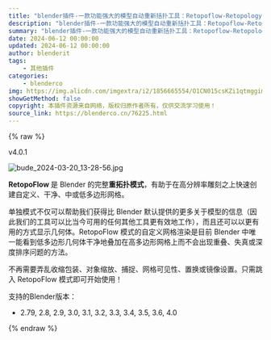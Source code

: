 ```yaml
---
title: "blender插件-一款功能强大的模型自动重新括扑工具：Retopoflow-Retopology Toolkit 最新版4.0.1"
description: "blender插件-一款功能强大的模型自动重新括扑工具：Retopoflow-Retopology Toolkit 最新版4.0.1"
summary: "blender插件-一款功能强大的模型自动重新括扑工具：Retopoflow-Retopology Toolkit 最新版4.0.1"
date: 2024-06-12 00:00:00
updated: 2024-06-12 00:00:00
author: blenderit
tags: 
    - 其他插件
categories:
    - blenderco
img: https://img.alicdn.com/imgextra/i2/1856665554/O1CN015csKZi1qtmggimTcX_!!1856665554.jpg
showGetMethod: false
copyright: 本插件资源来自网络，版权归原作者所有，仅供交流学习使用！
source_link: https://blenderco.cn/76225.html
---
```


{% raw %}
<div class="article-tips"><div><i class="icon icon-smile"></i> v4.0.1</div></div><p><img src="https://img.alicdn.com/imgextra/i4/1856665554/O1CN01KmDvaw1qtmgcnS99d_!!1856665554.jpg" alt="bude_2024-03-20_13-28-56.jpg"></p><p><strong>RetopoFlow </strong>是 Blender 的完整<strong>重拓扑模式</strong>，有助于在高分辨率雕刻之上快速创建自定义、干净、中或低多边形网格。</p><p>单独模式不仅可以帮助我们获得比 Blender 默认提供的更多关于模型的信息（因此我们的工具可以比当今可用的任何其他工具更有效地工作），而且还可以以更有用的方式显示几何体。RetopoFlow 模式的自定义网格渲染是目前 Blender 中唯一能看到低多边形几何体干净地叠加在高多边形网格上而不会出现重叠、失真或深度排序问题的方法。</p><p>不再需要弄乱收缩包装、对象缩放、捕捉、网格可见性、置换或镜像设置。只需跳入 RetopoFlow 模式即可开始使用！</p><p>支持的Blender版本：</p><ul>
<li>2.79, 2.8, 2.9, 3.0, 3.1, 3.2, 3.3, 3.4, 3.5, 3.6, 4.0</li>
</ul>
<div style="display: none">blenderco</div>
{% endraw %}
